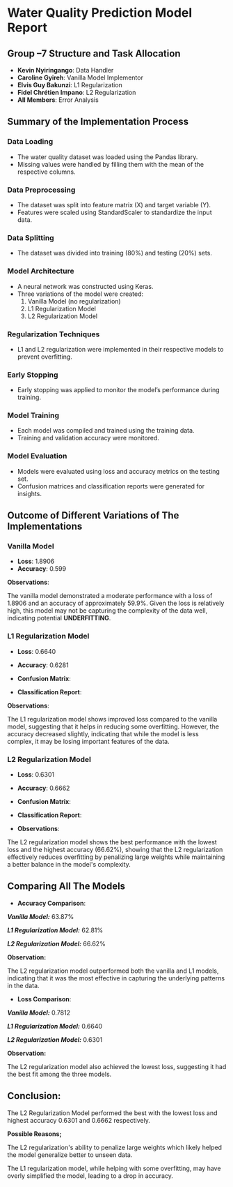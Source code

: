 # Water Quality Prediction Model Report

## Group –7 Structure and Task Allocation

- **Kevin Nyiringango**:  Data Handler
- **Caroline Gyireh**: Vanilla Model Implementor
- **Elvis Guy Bakunzi**: L1 Regularization
- **Fidel Chrétien Impano**: L2 Regularization
- **All Members**: Error Analysis

## Summary of the Implementation Process

### Data Loading
- The water quality dataset was loaded using the Pandas library.
- Missing values were handled by filling them with the mean of the respective columns.

### Data Preprocessing
- The dataset was split into feature matrix (X) and target variable (Y).
- Features were scaled using StandardScaler to standardize the input data.

### Data Splitting
- The dataset was divided into training (80%) and testing (20%) sets.

### Model Architecture
- A neural network was constructed using Keras.
- Three variations of the model were created:
  1. Vanilla Model (no regularization)
  2. L1 Regularization Model
  3. L2 Regularization Model

### Regularization Techniques
- L1 and L2 regularization were implemented in their respective models to prevent overfitting.

### Early Stopping
- Early stopping was applied to monitor the model’s performance during training.

### Model Training
- Each model was compiled and trained using the training data. 
- Training and validation accuracy were monitored.

### Model Evaluation
- Models were evaluated using loss and accuracy metrics on the testing set.
- Confusion matrices and classification reports were generated for insights.

## Outcome of Different Variations of The Implementations

### Vanilla Model
- **Loss**: 1.8906
- **Accuracy**: 0.599

**Observations**:
 
The vanilla model demonstrated a moderate performance with a loss of 1.8906 and an accuracy of approximately 59.9%.
Given the loss is relatively high, this model may not be capturing the complexity of the data well, indicating potential **UNDERFITTING**.

### L1 Regularization Model
- **Loss**: 0.6640
- **Accuracy**: 0.6281
- **Confusion Matrix**: 

- **Classification Report**: 


**Observations**:

The L1 regularization model shows improved loss compared to the vanilla model, suggesting that it helps in reducing some overfitting.
However, the accuracy decreased slightly, indicating that while the model is less complex, it may be losing important features of the data.

### L2 Regularization Model
- **Loss**: 0.6301
- **Accuracy**: 0.6662
- **Confusion Matrix**: 

- **Classification Report**: 

- **Observations**:

The L2 regularization model shows the best performance with the lowest loss and the highest accuracy (66.62%),
showing that the L2 regularization effectively reduces overfitting by penalizing large weights while
maintaining a better balance in the model's complexity.
  

## Comparing All The Models
- **Accuracy Comparison**:

***Vanilla Model:*** 63.87%

***L1 Regularization Model:*** 62.81%

***L2 Regularization Model:*** 66.62%

**Observation:**

The L2 regularization model outperformed both the vanilla and L1 models,
indicating that it was the most effective in capturing the underlying patterns in the data.


- **Loss Comparison**:
  
***Vanilla Model:*** 0.7812

***L1 Regularization Model:*** 0.6640

***L2 Regularization Model:*** 0.6301
  
**Observation:** 

The L2 regularization model also achieved the lowest loss, 
suggesting it had the best fit among the three models.


## **Conclusion**:

The L2 Regularization Model performed the best with the lowest loss and highest accuracy 0.6301 and 0.6662 respectively.

**Possible Reasons;**

The L2 regularization's ability to penalize large weights which likely helped the model generalize better to unseen data.

The L1 regularization model, while helping with some overfitting, may have overly simplified the model, leading to a drop in accuracy.

